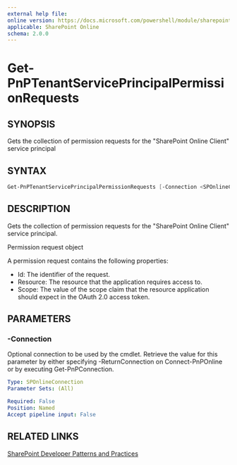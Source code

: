 ```yaml
---
external help file:
online version: https://docs.microsoft.com/powershell/module/sharepoint-pnp/get-pnptenantserviceprincipalpermissionrequests
applicable: SharePoint Online
schema: 2.0.0
---
```

# Get-PnPTenantServicePrincipalPermissionRequests

## SYNOPSIS
Gets the collection of permission requests for the "SharePoint Online Client" service principal

## SYNTAX 

```powershell
Get-PnPTenantServicePrincipalPermissionRequests [-Connection <SPOnlineConnection>]
```

## DESCRIPTION
Gets the collection of permission requests for the "SharePoint Online Client" service principal.

Permission request object

A permission request contains the following properties:

* Id: The identifier of the request.
* Resource: The resource that the application requires access to.
* Scope: The value of the scope claim that the resource application should expect in the OAuth 2.0 access token.


## PARAMETERS

### -Connection
Optional connection to be used by the cmdlet. Retrieve the value for this parameter by either specifying -ReturnConnection on Connect-PnPOnline or by executing Get-PnPConnection.

```yaml
Type: SPOnlineConnection
Parameter Sets: (All)

Required: False
Position: Named
Accept pipeline input: False
```

## RELATED LINKS

[SharePoint Developer Patterns and Practices](https://aka.ms/sppnp)